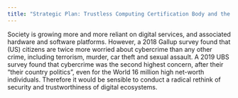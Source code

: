 ```yaml
---
title: "Strategic Plan: Trustless Computing Certification Body and the Seevik Net Ecosystem"
---
```


Society is growing more and more reliant on digital services, and associated hardware and software platforms. However, a 2018  Gallup survey found that (US) citizens are twice more worried about cybercrime than any other crime, including terrorism, murder, car theft and sexual assault. A 2019 UBS survey found that cybercrime was the second highest concern, after their “their country politics”, even for the World 16 million high net-worth individuals. Therefore it would be sensible to conduct a radical rethink of security and trustworthiness of digital ecosystems.

